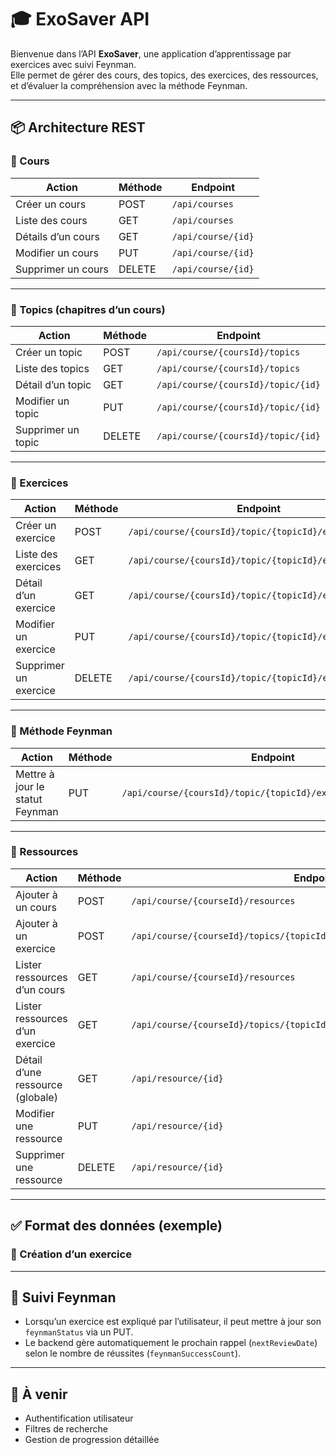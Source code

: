 # 🎓 ExoSaver API

Bienvenue dans l’API **ExoSaver**, une application d’apprentissage par exercices avec suivi Feynman.  
Elle permet de gérer des cours, des topics, des exercices, des ressources, et d’évaluer la compréhension avec la méthode Feynman.

---

## 📦 Architecture REST

### 🔹 Cours

| Action              | Méthode | Endpoint               |
|---------------------|---------|------------------------|
| Créer un cours      | POST    | `/api/courses`         |
| Liste des cours     | GET     | `/api/courses`         |
| Détails d’un cours  | GET     | `/api/course/{id}`     |
| Modifier un cours   | PUT     | `/api/course/{id}`     |
| Supprimer un cours  | DELETE  | `/api/course/{id}`     |

---

### 🔹 Topics (chapitres d’un cours)

| Action                | Méthode | Endpoint                                     |
|-----------------------|---------|----------------------------------------------|
| Créer un topic        | POST    | `/api/course/{coursId}/topics`              |
| Liste des topics      | GET     | `/api/course/{coursId}/topics`              |
| Détail d’un topic     | GET     | `/api/course/{coursId}/topic/{id}`          |
| Modifier un topic     | PUT     | `/api/course/{coursId}/topic/{id}`          |
| Supprimer un topic    | DELETE  | `/api/course/{coursId}/topic/{id}`          |

---

### 🔹 Exercices

| Action                | Méthode | Endpoint                                                                 |
|-----------------------|---------|--------------------------------------------------------------------------|
| Créer un exercice     | POST    | `/api/course/{coursId}/topic/{topicId}/exercices`                       |
| Liste des exercices   | GET     | `/api/course/{coursId}/topic/{topicId}/exercices`                       |
| Détail d’un exercice  | GET     | `/api/course/{coursId}/topic/{topicId}/exercice/{id}`                   |
| Modifier un exercice  | PUT     | `/api/course/{coursId}/topic/{topicId}/exercice/{id}`                   |
| Supprimer un exercice | DELETE  | `/api/course/{coursId}/topic/{topicId}/exercice/{id}`                   |

---

### 🔹 Méthode Feynman

| Action                          | Méthode | Endpoint                                                                    |
|---------------------------------|---------|-----------------------------------------------------------------------------|
| Mettre à jour le statut Feynman | PUT     | `/api/course/{coursId}/topic/{topicId}/exercice/{id}/feynman`              |

---

### 🔹 Ressources

| Action                                | Méthode | Endpoint                                                                 |
|---------------------------------------|---------|--------------------------------------------------------------------------|
| Ajouter à un cours                    | POST    | `/api/course/{courseId}/resources`                                       |
| Ajouter à un exercice                 | POST    | `/api/course/{courseId}/topics/{topicId}/exercises/{exerciseId}/resources` |
| Lister ressources d’un cours          | GET     | `/api/course/{courseId}/resources`                                       |
| Lister ressources d’un exercice       | GET     | `/api/course/{courseId}/topics/{topicId}/exercises/{exerciseId}/resources` |
| Détail d’une ressource (globale)      | GET     | `/api/resource/{id}`                                                     |
| Modifier une ressource                | PUT     | `/api/resource/{id}`                                                     |
| Supprimer une ressource               | DELETE  | `/api/resource/{id}`                                                     |

---

## ✅ Format des données (exemple)

### 🔸 Création d’un exercice

---

## 🧠 Suivi Feynman

- Lorsqu’un exercice est expliqué par l’utilisateur, il peut mettre à jour son `feynmanStatus` via un PUT.
- Le backend gère automatiquement le prochain rappel (`nextReviewDate`) selon le nombre de réussites (`feynmanSuccessCount`).

---

## 🚀 À venir

- Authentification utilisateur
- Filtres de recherche
- Gestion de progression détaillée
